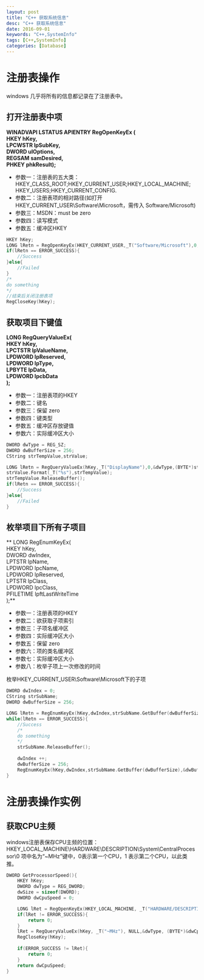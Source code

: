 ```yaml
---
layout: post
title: "C++ 获取系统信息"
desc: "C++ 获取系统信息"
date: 2016-09-01
keywords: "C++,SystemInfo"
tags: [C++,SystemInfo]
categories: [Database]
---
```


# 注册表操作
windows 几乎将所有的信息都记录在了注册表中。  

## 打开注册表中项

**WINADVAPI LSTATUS APIENTRY RegOpenKeyEx (  
HKEY hKey,  
LPCWSTR lpSubKey,  
DWORD ulOptions,  
REGSAM samDesired,  
PHKEY phkResult);**  

* 参数一：注册表的五大类：HKEY_CLASS_ROOT;HKEY_CURRENT_USER;HKEY_LOCAL_MACHINE;
HKEY_USERS;HKEY_CURRENT_CONFIG.  
* 参数二：注册表项的相对路径(如打开HKEY_CURRENT_USER\Software\Microsoft，需传入 Software/Microsoft)  
* 参数三：MSDN：must be zero  
* 参数四：读写模式  
* 参数五：缓冲区HKEY  

``` c++
HKEY hKey;
LONG lRetn = RegOpenKeyEx(HKEY_CURRENT_USER,_T("Software/Microsoft"),0,KEY_READ,&hKey);
if(lRetn == ERROR_SUCCESS){
    //Success
}else{
    //Failed
}
/*
do something
*/
//结束后关闭注册表项
RegCloseKey(hKey);
```

## 获取项目下键值

**LONG RegQueryValueEx(  
  HKEY hKey,  
  LPCTSTR lpValueName,  
  LPDWORD lpReserved,  
  LPDWORD lpType,  
  LPBYTE lpData,  
  LPDWORD lpcbData  
);**

* 参数一：注册表项的HKEY  
* 参数二：键名  
* 参数三：保留 zero  
* 参数四：键类型  
* 参数五：缓冲区存放键值  
* 参数六：实际缓冲区大小  

``` c++
DWORD dwType = REG_SZ;
DWORD dwBufferSize = 256;
CString strTempValue,strValue;

LONG lRetn = RegQueryValueEx(hKey,_T("DisplayName"),0,&dwType,(BYTE*)strTempValue.GetBuffer(dwBufferSize),&dwBuffersize);
strValue.Format(_T("%s"),strTempValue);
strTempValue.ReleaseBuffer();
if(lRetn == ERROR_SUCCESS){
    //Success
}else{
    //Failed
}
```

## 枚举项目下所有子项目

**
LONG RegEnumKeyEx(  
  HKEY hKey,  
  DWORD dwIndex,  
  LPTSTR lpName,  
  LPDWORD lpcName,  
  LPDWORD lpReserved,  
  LPTSTR lpClass,  
  LPDWORD lpcClass,  
  PFILETIME lpftLastWriteTime  
);**

* 参数一：注册表项的HKEY  
* 参数二：欲获取子项索引  
* 参数三：子项名缓冲区  
* 参数四：实际缓冲区大小  
* 参数五：保留 zero  
* 参数六：项的类名缓冲区  
* 参数七：实际缓冲区大小  
* 参数八：枚举子项上一次修改的时间  

枚举HKEY_CURRENT_USER\Software\Microsoft下的子项  

``` c++
DWORD dwIndex = 0;
CString strSubName;
DWORD dwBufferSize = 256;

LONG lRetn = RegEnumKeyEx(hKey,dwIndex,strSubName.GetBuffer(dwBufferSize),&dwBufferSize,0,NULL,NULL,NULL);
while(lRetn == ERROR_SUCCESS){
    //Success
    /*
    do something
    */
    strSubName.ReleaseBuffer();
    
    dwIndex ++;
    dwBufferSize = 256;
    RegEnumKeyEx(hKey,dwIndex,strSubName.GetBuffer(dwBufferSize),&dwBufferSize,0,NULL,NULL,NULL);
}
```

# 注册表操作实例

## 获取CPU主频

windows注册表保存CPU主频的位置：HKEY_LOCAL_MACHINE\HARDWARE\DESCRIPTION\System\CentralProcessor\0 项中名为“~MHz”键中，0表示第一个CPU，1 表示第二个CPU，以此类推。  

``` c++
DWORD GetProcessorSpeed(){
    HKEY hKey;
    DWORD dwType = REG_DWORD;
    dwSize = sizeof(DWORD);
    DWORD dwCpuSpeed = 0;

    LONG lRet = RegOpenKeyEx(HKEY_LOCAL_MACHINE, _T("HARDWARE/DESCRIPTION/System/CentralProcessor/0"),0,KEY_READ,&hKey);
    if(lRet != ERROR_SUCCESS){
        return 0;
    }
    lRet = RegQueryValueEx(hKey, _T("~MHz"), NULL,&dwType, (BYTE*)&dwCpuSpeed, &dwSize);
    RegCloseKey(hKey);
    
    if(ERROR_SUCCESS != lRet){
        return 0;
    }
    return dwCpuSpeed;
}
```
